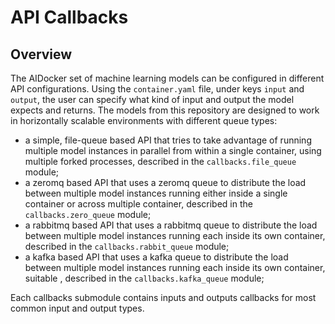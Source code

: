 # API Callbacks

## Overview

The AIDocker set of machine learning models can be configured in different API configurations. Using the `container.yaml` file, under keys `input` and `output`, the user can specify what kind of input and output the model expects and returns. The models from this repository are designed to work in horizontally scalable environments with different queue types:
- a simple, file-queue based API that tries to take advantage of running multiple model instances in parallel from within a single container, using multiple forked processes, described in the `callbacks.file_queue` module;
- a zeromq based API that uses a zeromq queue to distribute the load between multiple model instances running either inside a single container or across multiple container, described in the `callbacks.zero_queue` module;
- a rabbitmq based API that uses a rabbitmq queue to distribute the load between multiple model instances running each inside its own container, described in the `callbacks.rabbit_queue` module;
- a kafka based API that uses a kafka queue to distribute the load between multiple model instances running each inside its own container, suitable , described in the `callbacks.kafka_queue` module;

Each callbacks submodule contains inputs and outputs callbacks for most common input and output types.
